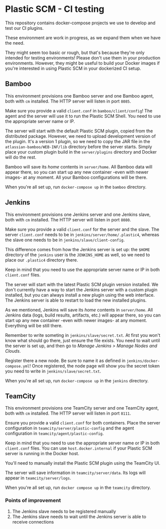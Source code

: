 # Plastic SCM - CI testing

This repository contains docker-compose projects we use to develop and test our
CI plugins.

These environment are work in progress, as we expand them when we have the need.

They might seem too basic or rough, but that's because they're only intended
for testing environments! Please don't use them in your production environments.
However, they might be useful to build your Docker images if you're interested
in using Plastic SCM in your dockerized CI setup.

## Bamboo

This environment provisions one Bamboo server and one Bamboo agent, both with
`cm` installed. The HTTP server will listen in port `8085`.

Make sure you provide a valid `client.conf` in `bamboo/client/config`! The agent
and the server will use it to run the Plastic SCM Shell. You need to use the
appropriate server name or IP.

The server will start with the default Plastic SCM plugin, copied from the
distributed package. However, we need to upload development version of the
plugin. It's a version 1 plugin, so we need to copy the JAR file in the
`atlassian-bamboo/WEB-INF/lib` directory before the server starts. Simply place
your custom plugin build in the `server/plugins` directory and Docker will
do the rest.

Bamboo will save its _home_ contents in `server/home`. All Bamboo data will
appear there, so you can start up any new container -even with newer images- at
any moment. All your Bamboo configurations will be there.

When you're all set up, run `docker-compose up` in the `bamboo` directory.

## Jenkins

This environment provisions one Jenkins server and one Jenkins slave, both with
`cm` installed. The HTTP server will listen in port `8080`.

Make sure you provide a valid `client.conf` for the server and the slave.
The server `client.conf` needs to be in `jenkins/server/home/.plastic4`, whereas
the slave one needs to be in `jenkins/slave/client-config`.

This difference comes from how the Jenkins server is set up: the `$HOME`
directory of the `jenkins` user is the `JENKINS_HOME` as well, so we need
to place our `.plastic4` directory there.

Keep in mind that you need to use the appropriate server name or IP in both
`client.conf` files.

The server will start with the latest Plastic SCM plugin version installed.
We don't currently have a way to start the Jenkins server with a custom plugin
installed, but you can always install a new plugin using the web interface.
The Jenkins server is able to restart to load the new installed plugins.

As we mentioned, Jenkins will save its _home_ contents in `server/home`. All
Jenkins data (logs, build results, artifacts, etc.) will appear there, so you
can start up any new container -even with newer images- at any moment.
Everything will be still there.

Remember to write someting in `jenkins/slave/secret.txt`. At first you won't
know what should go there, just ensure the file exists. You need to wait until
the server is set up, and then go to *Manage Jenkins > Manage Nodes and Clouds*.

Register there a new node. Be sure to name it as defined in
`jenkins/docker-compose.yml`! Once registered, the node page will show you the
secret token you need to write in `jenkins/slave/secret.txt`.

When you're all set up, run `docker-compose up` in the `jenkins` directory.

## TeamCity

This environment provisions one TeamCity server and one TeamCity agent, both with `cm` installed.
The HTTP server will listen in port `8111`.

Ensure you provide a valid `client.conf` for both containers. Place the server configuration in
`teamcity/server/plastic-config` and the agent configuration in `teamcity/agent/plastic-config`.

Keep in mind that you need to use the appropriate server name or IP in both `client.conf` files.
You can use `host.docker.internal` if your Plastic SCM server is running in the Docker host.

You'll need to manually install the Plastic SCM plugin using the TeamCity UI.

The server will save information in `teamcity/server/data`. Its logs will appear in
`teamcity/server/logs`.

When you're all set up, run `docker compose up` in the `teamcity` directory.

### Points of improvement

1. The Jenkins slave needs to be registered manually
2. The Jenkins slave needs to wait until the Jenkins server is able to receive
   connections
